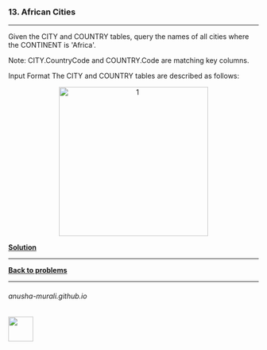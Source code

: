 ### 13. African Cities

---
Given the CITY and COUNTRY tables, query the names of all cities where the CONTINENT is 'Africa'.

Note: CITY.CountryCode and COUNTRY.Code are matching key columns.

Input Format The CITY and COUNTRY tables are described as follows:

<p align="center">
<img width="300" alt="1" src="https://github.com/user-attachments/assets/c10d9eb4-8f3b-4151-87bc-2e5e6bc367ac" />
</p>


**[Solution](./s13.md)**

---

**[Back to problems](./problems.md)**

* * *
###### anusha-murali.github.io

<img src="https://github.com/anusha-murali/anusha-murali.github.io/assets/111596338/639243aa-2857-4595-a65a-7852762bb002" width="50" height="50"/>
